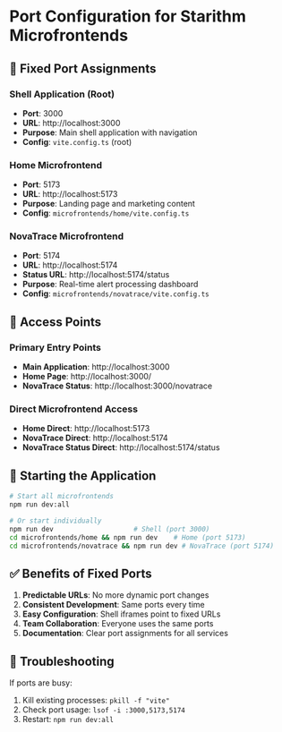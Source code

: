 # Port Configuration for Starithm Microfrontends

## 🎯 **Fixed Port Assignments**

### **Shell Application (Root)**
- **Port**: 3000
- **URL**: http://localhost:3000
- **Purpose**: Main shell application with navigation
- **Config**: `vite.config.ts` (root)

### **Home Microfrontend**
- **Port**: 5173
- **URL**: http://localhost:5173
- **Purpose**: Landing page and marketing content
- **Config**: `microfrontends/home/vite.config.ts`

### **NovaTrace Microfrontend**
- **Port**: 5174
- **URL**: http://localhost:5174
- **Status URL**: http://localhost:5174/status
- **Purpose**: Real-time alert processing dashboard
- **Config**: `microfrontends/novatrace/vite.config.ts`

## 🔗 **Access Points**

### **Primary Entry Points**
- **Main Application**: http://localhost:3000
- **Home Page**: http://localhost:3000/
- **NovaTrace Status**: http://localhost:3000/novatrace

### **Direct Microfrontend Access**
- **Home Direct**: http://localhost:5173
- **NovaTrace Direct**: http://localhost:5174
- **NovaTrace Status Direct**: http://localhost:5174/status

## 🚀 **Starting the Application**

```bash
# Start all microfrontends
npm run dev:all

# Or start individually
npm run dev                    # Shell (port 3000)
cd microfrontends/home && npm run dev    # Home (port 5173)
cd microfrontends/novatrace && npm run dev # NovaTrace (port 5174)
```

## ✅ **Benefits of Fixed Ports**

1. **Predictable URLs**: No more dynamic port changes
2. **Consistent Development**: Same ports every time
3. **Easy Configuration**: Shell iframes point to fixed URLs
4. **Team Collaboration**: Everyone uses the same ports
5. **Documentation**: Clear port assignments for all services

## 🔧 **Troubleshooting**

If ports are busy:
1. Kill existing processes: `pkill -f "vite"`
2. Check port usage: `lsof -i :3000,5173,5174`
3. Restart: `npm run dev:all`
